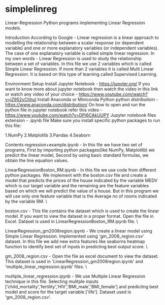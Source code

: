 # simplelinreg

Linear-Regression
Python programs implementing Linear Regression models.


Introduction
According to Google - Linear regression is a linear approach to modelling the relationship between a scalar response (or dependent variable) and one or more explanatory variables (or independent variables). The case of one explanatory variable is called simple linear regression.
In my own words - Linear Regression is used to study the relationship between a set of variables. In this file we use 2 variables which is called Simple Linear Regression. If more than 2 variables it is called Multi Linear Regression. It is based on this type of learning called Supervised Learning.


Environment Setup
Install Jupyter Notebook - https://jupyter.org/
If you want to know more about jupyter notebook then watch the video in this link or watch any video of your choice - https://www.youtube.com/watch?v=jZ952vChhuI
Install Anaconda or Miniconda Python python distributioin - https://www.anaconda.com/distribution/
On how to open and run the python file in jupyter notebook refer this video - https://www.youtube.com/watch?v=DPi6CAkUUPY
Jupyter notebook files extension - .ipynb file
Make sure you install specific python packages to run this file:

1.NumPy
2.Matplotlib
3.Pandas
4.Seaborn

Contents
regression+example.ipynb -
In this file we have two set of programs, First by importing python packages(like NumPy, Matplotlib) we predict the linear model, Second by using basic standard formulas, we obtain the line equation values.

LinearRegressionBoston_RM.ipynb -
In this file we use code from different python packages. We implement with the boston.csv file and create a model that predicts the prices of the house indicated by the variable MEDV which is our target variable and the remaining are the feature variables based on which we will predict the value of a house. But in this program we will use only one feature variable that is the Average no of rooms indicated by the variable RM. \


boston.csv -
This file contains the dataset which is used to create the linear model. If you want to view the dataset in a proper format. Open the file in Excel. Dataset is used in LinearRegressionBoston_RM.ipynb file. \


LinearRegression_gm2008region.ipynb -
We create a linear model using Simple Linear Regression. Implemented using 'gm_2008_region.csv' dataset. In this file we add new extra features like seaborns heatmap function to identify best set of inputs in predicting best output score. \

gm_2008_region.csv -
Open the file as excel document to view the dataset. This dataset is used in 'LinearRegression_gm2008region.ipynb' and 'multiple_linear_regression.ipynb' files. \

multiple_linear_regression.ipynb -
We use Multiple Linear Regression technique in this file. Selecting mulitple inputs ['child_mortality','fertility','HIV','BMI_male','BMI_female'] and predicitng best model and score for the target variable ['life']. Dataset used is 'gm_2008_region.csv'.
